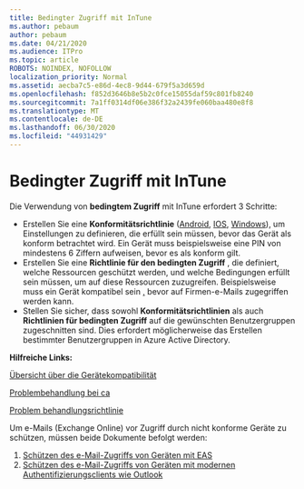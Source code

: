 ```yaml
---
title: Bedingter Zugriff mit InTune
ms.author: pebaum
author: pebaum
ms.date: 04/21/2020
ms.audience: ITPro
ms.topic: article
ROBOTS: NOINDEX, NOFOLLOW
localization_priority: Normal
ms.assetid: aecba7c5-e86d-4ec8-9d44-679f5a3d659d
ms.openlocfilehash: f852d3646b8e5b2c0fce15055daf59c801fb8240
ms.sourcegitcommit: 7a1ff0314df06e386f32a2439fe060baa480e8f8
ms.translationtype: MT
ms.contentlocale: de-DE
ms.lasthandoff: 06/30/2020
ms.locfileid: "44931429"
---
```

# <a name="conditional-access-with-intune"></a>Bedingter Zugriff mit InTune

Die Verwendung von **bedingtem Zugriff** mit InTune erfordert 3 Schritte:

- Erstellen Sie eine **Konformitätsrichtlinie** ([Android](https://docs.microsoft.com/intune/compliance-policy-create-android), [IOS](https://docs.microsoft.com/intune/compliance-policy-create-ios), [Windows](https://docs.microsoft.com//intune/compliance-policy-create-windows)), um Einstellungen zu definieren, die erfüllt sein müssen, bevor das Gerät als konform betrachtet wird. Ein Gerät muss beispielsweise eine PIN von mindestens 6 Ziffern aufweisen, bevor es als konform gilt.
- Erstellen Sie eine **Richtlinie für den bedingten Zugriff** , die definiert, welche Ressourcen geschützt werden, und welche Bedingungen erfüllt sein müssen, um auf diese Ressourcen zuzugreifen.  Beispielsweise muss ein Gerät kompatibel sein [,](https://docs.microsoft.com/intune/tutorial-protect-email-on-unmanaged-devices#create-conditional-access-policies) bevor auf Firmen-e-Mails zugegriffen werden kann.
- Stellen Sie sicher, dass sowohl **Konformitätsrichtlinien** als auch **Richtlinien für bedingten Zugriff** auf die gewünschten Benutzergruppen zugeschnitten sind. Dies erfordert möglicherweise das Erstellen bestimmter Benutzergruppen in Azure Active Directory.

**Hilfreiche Links:**

[Übersicht über die Gerätekompatibilität](https://docs.microsoft.com/intune/device-compliance-get-started)

[Problembehandlung bei ca](https://docs.microsoft.com/intune/troubleshoot-conditional-access)

[Problem behandlungsrichtlinie](https://docs.microsoft.com/intune/troubleshoot-policies-in-microsoft-intune)

Um e-Mails (Exchange Online) vor Zugriff durch nicht konforme Geräte zu schützen, müssen beide Dokumente befolgt werden:

1. [Schützen des e-Mail-Zugriffs von Geräten mit EAS](https://docs.microsoft.com/intune/tutorial-protect-email-on-unmanaged-devices)
2. [Schützen des e-Mail-Zugriffs von Geräten mit modernen Authentifizierungsclients wie Outlook](https://docs.microsoft.com/intune/tutorial-protect-email-on-enrolled-devices)